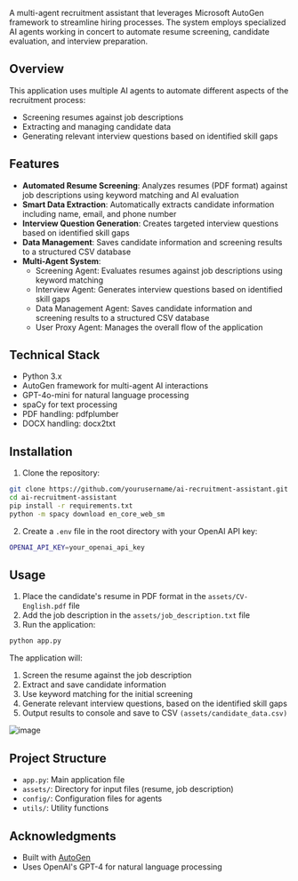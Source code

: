 
A multi-agent recruitment assistant that leverages Microsoft AutoGen framework to streamline hiring processes. The system employs specialized AI agents working in concert to automate resume screening, candidate evaluation, and interview preparation.

## Overview

This application uses multiple AI agents to automate different aspects of the recruitment process:
- Screening resumes against job descriptions
- Extracting and managing candidate data
- Generating relevant interview questions based on identified skill gaps

## Features

- **Automated Resume Screening**: Analyzes resumes (PDF format) against job descriptions using keyword matching and AI evaluation
- **Smart Data Extraction**: Automatically extracts candidate information including name, email, and phone number
- **Interview Question Generation**: Creates targeted interview questions based on identified skill gaps
- **Data Management**: Saves candidate information and screening results to a structured CSV database
- **Multi-Agent System**:
    - Screening Agent: Evaluates resumes against job descriptions using keyword matching
    - Interview Agent: Generates interview questions based on identified skill gaps
    - Data Management Agent: Saves candidate information and screening results to a structured CSV database
    - User Proxy Agent: Manages the overall flow of the application
    
## Technical Stack

- Python 3.x
- AutoGen framework for multi-agent AI interactions
- GPT-4o-mini for natural language processing
- spaCy for text processing
- PDF handling: pdfplumber
- DOCX handling: docx2txt

## Installation

1. Clone the repository:

```bash
git clone https://github.com/yourusername/ai-recruitment-assistant.git
cd ai-recruitment-assistant
pip install -r requirements.txt
python -m spacy download en_core_web_sm
```

2. Create a `.env` file in the root directory with your OpenAI API key:

```bash
OPENAI_API_KEY=your_openai_api_key
```

## Usage

1. Place the candidate's resume in PDF format in the `assets/CV-English.pdf` file
2. Add the job description in the `assets/job_description.txt` file
3. Run the application:

```bash
python app.py
```

The application will:
1. Screen the resume against the job description
2. Extract and save candidate information
3. Use keyword matching for the initial screening
4. Generate relevant interview questions, based on the identified skill gaps
5. Output results to console and save to CSV `(assets/candidate_data.csv)`

![image](https://github.com/user-attachments/assets/b5bed411-c34a-4e14-8c26-5e4a4906e50e)

## Project Structure

- `app.py`: Main application file
- `assets/`: Directory for input files (resume, job description)
- `config/`: Configuration files for agents
- `utils/`: Utility functions

## Acknowledgments

- Built with [AutoGen](https://github.com/microsoft/autogen)
- Uses OpenAI's GPT-4 for natural language processing
